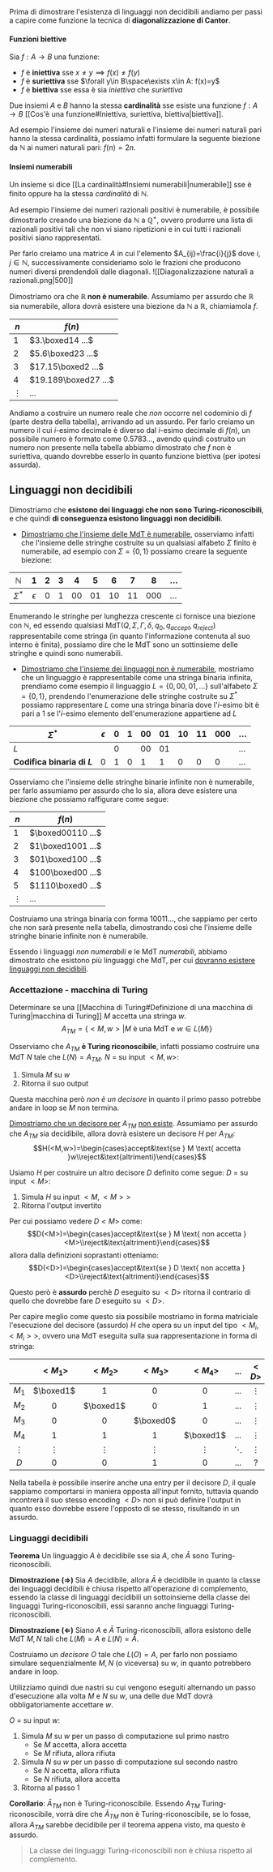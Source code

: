 Prima di dimostrare l'esistenza di linguaggi non decidibili andiamo per passi a capire come funzione la tecnica di **diagonalizzazione di Cantor**.

#### Funzioni biettive
Sia $f:A\to B$ una funzione:
- $f$ è **iniettiva** sse $x\neq y\implies f(x)\neq f(y)$
- $f$ è **suriettiva** sse $\forall y\in B\space\exists x\in A: f(x)=y$
- $f$ è **biettiva** sse essa è sia _iniettiva_ che _suriettiva_

Due insiemi $A$ e $B$ hanno la stessa **cardinalità** sse esiste una funzione $f:A\to B$ [[Cos'è una funzione#Iniettiva, suriettiva, biettiva|biettiva]].

Ad esempio l'insieme dei numeri naturali e l'insieme dei numeri naturali pari hanno la stessa cardinalità, possiamo infatti formulare la seguente biezione da $\mathbb{N}$ ai numeri naturali pari: $f(n)=2n$.

#### Insiemi numerabili
Un insieme si dice [[La cardinalità#Insiemi numerabili|numerabile]] sse è finito oppure ha la stessa _cardinalità_ di $\mathbb{N}$.

Ad esempio l'insieme dei numeri razionali positivi è numerabile, è possibile dimostrarlo creando una biezione da $\mathbb{N}$ a $\mathbb{Q}^+$, ovvero produrre una lista di razionali positivi tali che non vi siano ripetizioni e in cui tutti i razionali positivi siano rappresentati.

Per farlo creiamo una matrice $A$ in cui l'elemento $A_{ij}=\frac{i}{j}$ dove $i,j\in\mathbb{N}$, successivamente consideriamo solo le frazioni che producono numeri diversi prendendoli dalle diagonali.
![[Diagonalizzazione naturali a razionali.png|500]]

Dimostriamo ora che **$\mathbb{R}$ non è numerabile**.
Assumiamo per assurdo che $\mathbb{R}$ sia numerabile, allora dovrà esistere una biezione da $\mathbb{N}$ a $\mathbb{R}$, chiamiamola $f$.

| $n$      | $f(n)$               |
| -------- | -------------------- |
| $1$      | $3.\boxed14 ...$     |
| $2$      | $5.6\boxed23 ...$    |
| $3$      | $17.15\boxed2 ...$   |
| $4$      | $19.189\boxed27 ...$ |
| $\vdots$ | $...$                |

Andiamo a costruire un numero reale che _non_ occorre nel codominio di $f$ (parte destra della tabella), arrivando ad un assurdo.
Per farlo creiamo un numero il cui $i$-esimo decimale è diverso dal $i$-esimo decimale di $f(n)$, un possibile numero è formato come $0.5783 ...$, avendo quindi costruito un numero non presente nella tabella abbiamo dimostrato che $f$ non è suriettiva, quando dovrebbe esserlo in quanto funzione biettiva (per ipotesi assurda).

## Linguaggi non decidibili
Dimostriamo che **esistono dei linguaggi che non sono Turing-riconoscibili**, e che quindi **di conseguenza esistono linguaggi non decidibili**.

- <u>Dimostriamo che l'insieme delle MdT è numerabile</u>, osserviamo infatti che l'insieme delle stringhe costruite su un qualsiasi alfabeto $\Sigma$ finito è numerabile, ad esempio con $\Sigma=\{0,1\}$ possiamo creare la seguente biezione:

| $\mathbb{N}$ |    $1$     | $2$ | $3$ | $4$  | $5$  | $6$  | $7$  |  $8$  | $\dots$ |
| :----------: | :--------: | :-: | :-: | :--: | :--: | :--: | :--: | :---: | ------- |
|  $\Sigma^*$  | $\epsilon$ | $0$ | $1$ | $00$ | $01$ | $10$ | $11$ | $000$ | $\dots$ |

Enumerando le stringhe per lunghezza crescente ci fornisce una biezione con $\mathbb{N}$, ed essendo qualsiasi MdT($Q,\Sigma,\Gamma,\delta,q_0,q_{accept},q_{reject}$) rappresentabile come stringa (in quanto l'informazione contenuta al suo interno è finita), possiamo dire che le MdT sono un sottinsieme delle stringhe e quindi sono numerabili.

- <u>Dimostriamo che l'insieme dei linguaggi non è numerabile</u>, mostriamo che un linguaggio è rappresentabile come una stringa binaria infinita, prendiamo come esempio il linguaggio $L=\{0,00,01,\dots\}$ sull'alfabeto $\Sigma=\{0,1\}$, prendendo l'enumerazione delle stringhe costruite su $\Sigma^*$ possiamo rappresentare $L$ come una stringa binaria dove l'$i$-esimo bit è pari a $1$ se l'$i$-esimo elemento dell'enumerazione appartiene ad $L$

| $\Sigma^*$                  | $\epsilon$ | $0$ | $1$ | $00$ | $01$ | $10$ | $11$ | $000$ | $\dots$ |
| --------------------------- | ---------- | --- | --- | ---- | ---- | ---- | ---- | ----- | ------- |
| $L$                         |            | 0   |     | 00   | 01   |      |      |       | $\dots$ |
| **Codifica binaria di $L$** | $0$        | $1$ | $0$ | $1$  | $1$  | $0$  | $0$  | $0$   | $\dots$ |

Osserviamo che l'insieme delle stringhe binarie infinite non è numerabile, per farlo assumiamo per assurdo che lo sia, allora deve esistere una biezione che possiamo raffigurare come segue:

| $n$      | $f(n)$            |
| -------- | ----------------- |
| $1$      | $\boxed00110 ...$ |
| $2$      | $1\boxed1001 ...$ |
| $3$      | $01\boxed100 ...$ |
| $4$      | $100\boxed00 ...$ |
| $5$      | $1110\boxed0 ...$ |
| $\vdots$ | $...$             |

Costruiamo una stringa binaria con forma $10011 ...$, che sappiamo per certo che non sarà presente nella tabella, dimostrando così che l'insieme delle stringhe binarie infinite non è numerabile.

Essendo i linguaggi _non numerabili_ e le MdT _numerabili_, abbiamo dimostrato che esistono più linguaggi che MdT, per cui <u>dovranno esistere linguaggi non decidibili</u>.

### Accettazione - macchina di Turing
Determinare se una [[Macchina di Turing#Definizione di una macchina di Turing|macchina di Turing]] $M$ accetta una stringa $w$.
$$A_{TM}=\{<M,w>|M\text{ è una MdT e }w\in L(M)\}$$

Osserviamo che $A_{TM}$ **è Turing riconoscibile**, infatti possiamo costruire una MdT $N$ tale che $L(N)=A_{TM}$.
$N$ = su input $<M,w>$:
1. Simula $M$ su $w$
2. Ritorna il suo output

Questa macchina però _non è un decisore_ in quanto il primo passo potrebbe andare in loop se $M$ non termina.

<u>Dimostriamo che un decisore per</u> $A_{TM}$ <u>non esiste</u>.
Assumiamo per assurdo che $A_{TM}$ sia decidibile, allora dovrà esistere un decisore $H$ per $A_{TM}$:
$$H(<M,w>)=\begin{cases}accept&\text{se } M \text{ accetta }w\\reject&\text{altrimenti}\end{cases}$$

Usiamo $H$ per costruire un altro decisore $D$ definito come segue:
$D$ = su input $<M>$:
1. Simula $H$ su input $<M,<M>>$
2. Ritorna l'output invertito

Per cui possiamo vedere $D<M>$ come:
$$D(<M>)=\begin{cases}accept&\text{se } M \text{ non accetta }<M>\\reject&\text{altrimenti}\end{cases}$$
allora dalla definizioni soprastanti otteniamo:
$$D(<D>)=\begin{cases}accept&\text{se } D \text{ non accetta }<D>\\reject&\text{altrimenti}\end{cases}$$

Questo però è **assurdo** perchè $D$ eseguito su $<D>$ ritorna il contrario di quello che dovrebbe fare $D$ eseguito su $<D>$.

Per capire meglio come questo sia possibile mostriamo in forma matriciale l'esecuzione del decisore (assurdo) $H$ che opera su un input del tipo $<M_i, <M_i>>$, ovvero una MdT eseguita sulla sua rappresentazione in forma di stringa:

|          |  $<M_1>$  |  $<M_2>$  |  $<M_3>$  |  $<M_4>$  |  $...$   |  $<D>$   |
| :------: | :-------: | :-------: | :-------: | :-------: | :------: | :------: |
|  $M_1$   | $\boxed1$ |    $1$    |    $0$    |    $0$    |  $...$   | $\vdots$ |
|  $M_2$   |    $0$    | $\boxed1$ |    $0$    |    $1$    |  $...$   | $\vdots$ |
|  $M_3$   |    $0$    |    $0$    | $\boxed0$ |    $0$    |  $...$   | $\vdots$ |
|  $M_4$   |    $1$    |    $1$    |    $1$    | $\boxed1$ |  $...$   | $\vdots$ |
| $\vdots$ | $\vdots$  | $\vdots$  | $\vdots$  | $\vdots$  | $\ddots$ | $\vdots$ |
|   $D$    |    $0$    |    $0$    |    $1$    |    $0$    |  $...$   |   $?$    |

Nella tabella è possibile inserire anche una entry per il decisore $D$, il quale sappiamo comportarsi in maniera opposta all'input fornito, tuttavia quando incontrerà il suo stesso encoding $<D>$ non si può definire l'output in quanto esso dovrebbe essere l'opposto di se stesso, risultando in un assurdo.

### Linguaggi decidibili
**Teorema**
Un linguaggio $A$ è decidibile sse sia $A$, che $\bar A$ sono Turing-riconoscibili.

**Dimostrazione ($\Rightarrow$)**
Sia $A$ decidibile, allora $\bar A$ è decidibile in quanto la classe dei linguaggi decidibili è chiusa rispetto all'operazione di complemento, essendo la classe di linguaggi decidibili un sottoinsieme della classe dei linguaggi Turing-riconoscibili, essi saranno anche linguaggi Turing-riconoscibili.

**Dimostrazione ($\Leftarrow$)**
Siano $A$ e $\bar A$ Turing-riconoscibili, allora esistono delle MdT $M,N$ tali che $L(M)=A$ e $L(N)=\bar A$.

Costruiamo un _decisore_ $O$ tale che $L(O)=A$, per farlo non possiamo simulare sequenzialmente $M,N$ (o viceversa) su $w$, in quanto potrebbero andare in loop.

Utilizziamo quindi due nastri su cui vengono eseguiti alternando un passo d'esecuzione alla volta $M$ e $N$ su $w$, una delle due MdT dovrà obbligatoriamente accettare $w$.

$O$ = su input $w$:
1. Simula $M$ su $w$ per un passo di computazione sul primo nastro
	- Se $M$ accetta, allora accetta
	- Se $M$ rifiuta, allora rifiuta
2. Simula $N$ su $w$ per un passo di computazione sul secondo nastro
	- Se $N$ accetta, allora rifiuta
	- Se $N$ rifiuta, allora accetta
3. Ritorna al passo $1$

**Corollario**: $\bar A_{TM}$ non è Turing-riconoscibile.
Essendo $A_{TM}$ Turing-riconoscibile, vorrà dire che $\bar A_{TM}$ non è Turing-riconoscibile, se lo fosse, allora $A_{TM}$ sarebbe decidibile per il teorema appena visto, ma questo è assurdo.
>La classe dei linguaggi Turing-riconoscibili non è chiusa rispetto al complemento.
